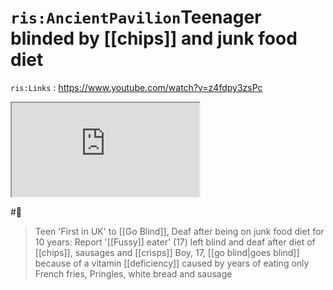# `ris:AncientPavilion`Teenager blinded by [[chips]] and junk food diet
`ris:Links` : https://www.youtube.com/watch?v=z4fdpy3zsPc
<iframe src="https://www.youtube.com/embed/z4fdpy3zsPc"></iframe>

#🥩

>Teen 'First in UK' to [[Go Blind]], Deaf after being on junk food diet for 10 years: Report
>'[[Fussy]] eater' (17) left blind and deaf after diet of [[chips]], sausages and [[crisps]]
>Boy, 17, [[go blind|goes blind]] because of a vitamin [[deficiency]] caused by years of eating only French fries, Pringles, white bread and sausage


